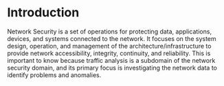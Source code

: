
# Introduction

Network Security is a set of operations for protecting data, applications, devices, and systems connected to the network. It focuses on the system design, operation, and management of the architecture/infrastructure to provide network accessibility, integrity, continuity, and reliability. This is important to know because traffic analysis is a subdomain of the network security domain, and its primary focus is investigating the network data to identify problems and anomalies.